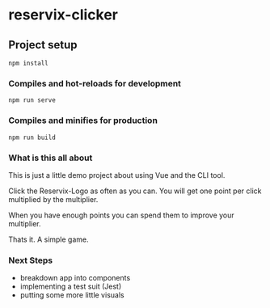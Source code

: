 # reservix-clicker

## Project setup
```
npm install
```

### Compiles and hot-reloads for development
```
npm run serve
```

### Compiles and minifies for production
```
npm run build
```

### What is this all about
This is just a little demo project about using Vue and the CLI tool.

Click the Reservix-Logo as often as you can. You will get one point per click multiplied by the multiplier.

When you have enough points you can spend them to improve your multiplier.

Thats it. A simple game.

### Next Steps
- breakdown app into components
- implementing a test suit (Jest)
- putting some more little visuals
